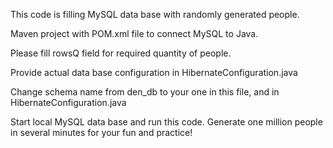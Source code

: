 This code is filling MySQL data base with randomly generated people.

Maven project with POM.xml file to connect MySQL to Java.

Please fill rowsQ field for required quantity of people.

Provide actual data base configuration in HibernateConfiguration.java

Change schema name from den_db to your one in this file, and in HibernateConfiguration.java

Start local MySQL data base and run this code. Generate one million people in several minutes 
for your fun and practice!

